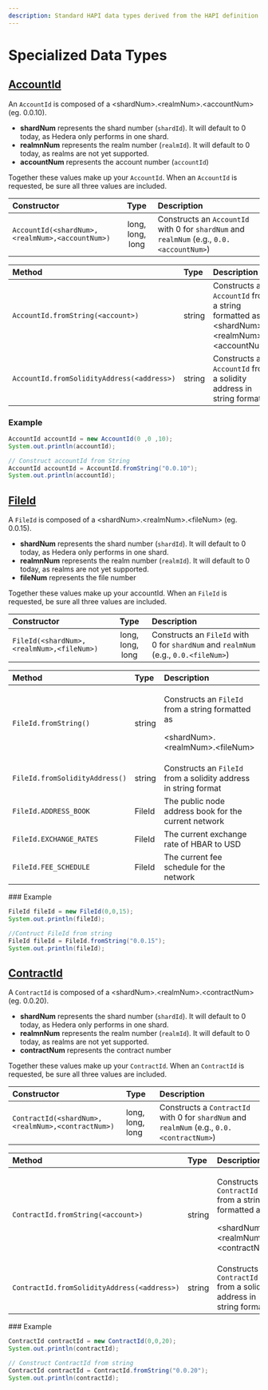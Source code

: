 ```yaml
---
description: Standard HAPI data types derived from the HAPI definition
---
```


# Specialized Data Types

## [AccountId](https://github.com/hashgraph/hedera-sdk-java/blob/master/src/main/java/com/hedera/hashgraph/sdk/account/AccountId.java)

An `AccountId` is composed of a &lt;shardNum&gt;.&lt;realmNum&gt;.&lt;accountNum&gt; \(eg. 0.0.10\).

* **shardNum** represents the shard number \(`shardId`\). It will default to 0 today, as Hedera only performs in one shard.
* **realmnNum** represents the realm number \(`realmId`\). It will default to 0 today, as realms are not yet supported.
* **accountNum** represents the account number \(`accountId`\)

Together these values make up your `AccountId`. When an `AccountId` is requested, be sure all three values are included.

| Constructor | Type | Description |
| :--- | :---: | :--- |
| `AccountId(<shardNum>,<realmNum>,<accountNum>)` | long, long, long | Constructs an `AccountId` with 0 for `shardNum` and `realmNum` \(e.g., `0.0.<accountNum>`\) |

| Method | Type | Description |
| :--- | :--- | :--- |
| `AccountId.fromString(<account>)` | string | Constructs an `AccountId` from a string formatted as &lt;shardNum&gt;.&lt;realmNum&gt;.&lt;accountNum&gt; |
| `AccountId.fromSolidityAddress(<address>)` | string | Constructs an `AccountId` from a solidity address in string format  |

### Example

```java
AccountId accountId = new AccountId(0 ,0 ,10);
System.out.println(accountId);

// Construct accountId from String
AccountId accountId = AccountId.fromString("0.0.10");
System.out.println(accountId);

```

## [FileId](https://github.com/hashgraph/hedera-sdk-java/blob/master/src/main/java/com/hedera/hashgraph/sdk/file/FileId.java)

A `FileId` is composed of a &lt;shardNum&gt;.&lt;realmNum&gt;.&lt;fileNum&gt; \(eg. 0.0.15\).

* **shardNum** represents the shard number \(`shardId`\). It will default to 0 today, as Hedera only performs in one shard.
* **realmnNum** represents the realm number \(`realmId`\). It will default to 0 today, as realms are not yet supported.
* **fileNum** represents the file number

Together these values make up your accountId. When an `FileId` is requested, be sure all three values are included.

| Constructor | Type | Description |
| :--- | :---: | :--- |
| `FileId(<shardNum>,<realmNum>,<fileNum>)` | long, long, long | Constructs an `FileId` with 0 for `shardNum` and `realmNum` \(e.g., `0.0.<fileNum>`\) |

<table>
  <thead>
    <tr>
      <th style="text-align:left">Method</th>
      <th style="text-align:left">Type</th>
      <th style="text-align:left">Description</th>
    </tr>
  </thead>
  <tbody>
    <tr>
      <td style="text-align:left"><code>FileId.fromString()</code>
      </td>
      <td style="text-align:left">string</td>
      <td style="text-align:left">
        <p>Constructs an <code>FileId</code> from a string formatted as</p>
        <p>&lt;shardNum&gt;.&lt;realmNum&gt;.&lt;fileNum&gt;</p>
      </td>
    </tr>
    <tr>
      <td style="text-align:left"><code>FileId.fromSolidityAddress()</code>
      </td>
      <td style="text-align:left">string</td>
      <td style="text-align:left">Constructs an <code>FileId</code> from a solidity address in string format</td>
    </tr>
    <tr>
      <td style="text-align:left"><code>FileId.ADDRESS_BOOK</code>
      </td>
      <td style="text-align:left">FileId</td>
      <td style="text-align:left">The public node address book for the current network</td>
    </tr>
    <tr>
      <td style="text-align:left"><code>FileId.EXCHANGE_RATES</code>
      </td>
      <td style="text-align:left">FileId</td>
      <td style="text-align:left">The current exchange rate of HBAR to USD</td>
    </tr>
    <tr>
      <td style="text-align:left"><code>FileId.FEE_SCHEDULE</code>
      </td>
      <td style="text-align:left">FileId</td>
      <td style="text-align:left">The current fee schedule for the network</td>
    </tr>
  </tbody>
</table>### Example

```java
FileId fileId = new FileId(0,0,15);
System.out.println(fileId);

//Contruct FileId from string
FileId fileId = FileId.fromString("0.0.15");
System.out.println(fileId);
```

## [ContractId](https://github.com/hashgraph/hedera-sdk-java/blob/master/src/main/java/com/hedera/hashgraph/sdk/contract/ContractId.java)

A `ContractId` is composed of a &lt;shardNum&gt;.&lt;realmNum&gt;.&lt;contractNum&gt; \(eg. 0.0.20\).

* **shardNum** represents the shard number \(`shardId`\). It will default to 0 today, as Hedera only performs in one shard.
* **realmnNum** represents the realm number \(`realmId`\). It will default to 0 today, as realms are not yet supported.
* **contractNum** represents the contract number

Together these values make up your `ContractId`. When an `ContractId` is requested, be sure all three values are included.

| Constructor | Type | Description |
| :--- | :--- | :--- |
| `ContractId(<shardNum>,<realmNum>,<contractNum>)` | long, long, long | Constructs a `ContractId` with 0 for `shardNum` and `realmNum` \(e.g., `0.0.<contractNum>`\) |

<table>
  <thead>
    <tr>
      <th style="text-align:left">Method</th>
      <th style="text-align:left">Type</th>
      <th style="text-align:left">Description</th>
    </tr>
  </thead>
  <tbody>
    <tr>
      <td style="text-align:left"><code>ContractId.fromString(&lt;account&gt;)</code>
      </td>
      <td style="text-align:left">string</td>
      <td style="text-align:left">
        <p>Constructs a <code>ContractId </code>from a string formatted as</p>
        <p>&lt;shardNum&gt;.&lt;realmNum&gt;.&lt;contractNum&gt;</p>
      </td>
    </tr>
    <tr>
      <td style="text-align:left"><code>ContractId.fromSolidityAddress(&lt;address&gt;)</code>
      </td>
      <td style="text-align:left">string</td>
      <td style="text-align:left">Constructs a <code>ContractId</code> from a solidity address in string format</td>
    </tr>
  </tbody>
</table>### Example

```java
ContractId contractId = new ContractId(0,0,20);
System.out.println(contractId);

// Construct ContractId from string
ContractId contractId = ContractId.fromString("0.0.20");
System.out.println(contractId);
```


